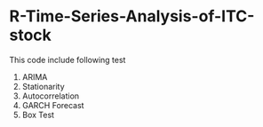 # R-Time-Series-Analysis-of-ITC-stock

This code include following test 
1. ARIMA
2. Stationarity
3. Autocorrelation
4. GARCH Forecast
5. Box Test
